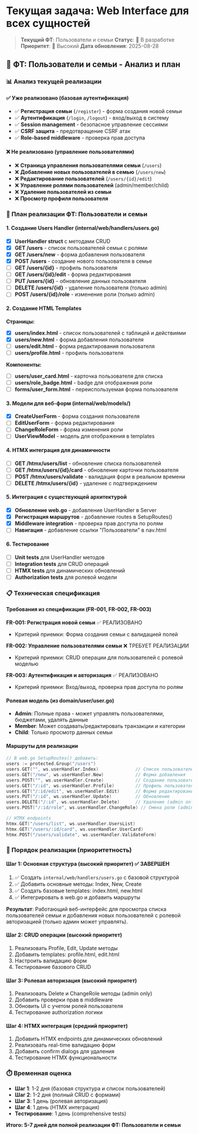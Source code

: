 # Текущая задача: Web Interface для всех сущностей

> **Текущий ФТ**: Пользователи и семьи
> **Статус**: 🔄 В разработке
> **Приоритет**: 🔴 Высокий
> **Дата обновления**: 2025-08-28

## 🎯 ФТ: Пользователи и семьи - Анализ и план

### 📊 Анализ текущей реализации

#### ✅ Уже реализовано (базовая аутентификация)
- ✅ **Регистрация семьи** (`/register`) - форма создания новой семьи
- ✅ **Аутентификация** (`/login`, `/logout`) - вход/выход в систему
- ✅ **Session management** - безопасное управление сессиями
- ✅ **CSRF защита** - предотвращение CSRF атак
- ✅ **Role-based middleware** - проверка прав доступа

#### ❌ Не реализовано (управление пользователями)
- ❌ **Страница управления пользователями семьи** (`/users`)
- ❌ **Добавление новых пользователей в семью** (`/users/new`)
- ❌ **Редактирование пользователей** (`/users/{id}/edit`)
- ❌ **Управление ролями пользователей** (admin/member/child)
- ❌ **Удаление пользователей из семьи**
- ❌ **Просмотр профиля пользователя**

### 🎯 План реализации ФТ: Пользователи и семьи

#### 1. Создание Users Handler (internal/web/handlers/users.go)
- [x] **UserHandler struct** с методами CRUD
- [x] **GET /users** - список пользователей семьи с ролями
- [x] **GET /users/new** - форма добавления пользователя
- [x] **POST /users** - создание нового пользователя в семье
- [ ] **GET /users/{id}** - профиль пользователя
- [ ] **GET /users/{id}/edit** - форма редактирования
- [ ] **PUT /users/{id}** - обновление данных пользователя
- [ ] **DELETE /users/{id}** - удаление пользователя (только admin)
- [ ] **POST /users/{id}/role** - изменение роли (только admin)

#### 2. Создание HTML Templates
**Страницы:**
- [x] **users/index.html** - список пользователей с таблицей и действиями
- [x] **users/new.html** - форма добавления пользователя
- [ ] **users/edit.html** - форма редактирования пользователя
- [ ] **users/profile.html** - профиль пользователя

**Компоненты:**
- [ ] **users/user_card.html** - карточка пользователя для списка
- [ ] **users/role_badge.html** - badge для отображения роли
- [ ] **forms/user_form.html** - переиспользуемая форма пользователя

#### 3. Модели для веб-форм (internal/web/models/)
- [x] **CreateUserForm** - форма создания пользователя
- [ ] **EditUserForm** - форма редактирования
- [ ] **ChangeRoleForm** - форма изменения роли
- [ ] **UserViewModel** - модель для отображения в templates

#### 4. HTMX интеграция для динамичности
- [ ] **GET /htmx/users/list** - обновление списка пользователей
- [ ] **GET /htmx/users/{id}/card** - обновление карточки пользователя
- [ ] **POST /htmx/users/validate** - валидация форм в реальном времени
- [ ] **DELETE /htmx/users/{id}** - удаление с подтверждением

#### 5. Интеграция с существующей архитектурой
- [x] **Обновление web.go** - добавление UserHandler в Server
- [x] **Регистрация маршрутов** - добавление routes в SetupRoutes()
- [x] **Middleware integration** - проверка прав доступа по ролям
- [ ] **Навигация** - добавление ссылки "Пользователи" в nav.html

#### 6. Тестирование
- [ ] **Unit tests** для UserHandler методов
- [ ] **Integration tests** для CRUD операций
- [ ] **HTMX tests** для динамических обновлений
- [ ] **Authorization tests** для ролевой модели

### 📋 Техническая спецификация

#### Требования из спецификации (FR-001, FR-002, FR-003)
**FR-001: Регистрация новой семьи** ✅ РЕАЛИЗОВАНО
- Критерий приемки: Форма создания семьи с валидацией полей

**FR-002: Управление пользователями семьи** ❌ ТРЕБУЕТ РЕАЛИЗАЦИИ
- Критерий приемки: CRUD операции для пользователей с ролевой моделью

**FR-003: Аутентификация и авторизация** ✅ РЕАЛИЗОВАНО
- Критерий приемки: Вход/выход, проверка прав доступа по ролям

#### Ролевая модель (из domain/user/user.go)
- **Admin**: Полные права - может управлять пользователями, бюджетами, удалять данные
- **Member**: Может создавать/редактировать транзакции и категории
- **Child**: Только просмотр данных семьи

#### Маршруты для реализации
```go
// В web.go SetupRoutes() добавить:
users := protected.Group("/users")
users.GET("", ws.userHandler.Index)              // Список пользователей
users.GET("/new", ws.userHandler.New)            // Форма добавления
users.POST("", ws.userHandler.Create)            // Создание пользователя
users.GET("/:id", ws.userHandler.Profile)        // Профиль пользователя
users.GET("/:id/edit", ws.userHandler.Edit)      // Форма редактирования
users.PUT("/:id", ws.userHandler.Update)         // Обновление
users.DELETE("/:id", ws.userHandler.Delete)      // Удаление (admin only)
users.POST("/:id/role", ws.userHandler.ChangeRole) // Смена роли (admin only)

// HTMX endpoints
htmx.GET("/users/list", ws.userHandler.UsersList)
htmx.GET("/users/:id/card", ws.userHandler.UserCard)
htmx.POST("/users/validate", ws.userHandler.ValidateForm)
```

### 🚀 Порядок реализации (приоритетность)

#### Шаг 1: Основная структура (высокий приоритет) ✅ ЗАВЕРШЕН
1. ✅ Создать `internal/web/handlers/users.go` с базовой структурой
2. ✅ Добавить основные методы: Index, New, Create
3. ✅ Создать базовые templates: index.html, new.html
4. ✅ Интегрировать в web.go и добавить маршруты

**Результат**: Работающий веб-интерфейс для просмотра списка пользователей семьи и добавления новых пользователей с ролевой авторизацией (только админ может управлять).

#### Шаг 2: CRUD операции (высокий приоритет)
1. Реализовать Profile, Edit, Update методы
2. Добавить templates: profile.html, edit.html
3. Настроить валидацию форм
4. Тестирование базового CRUD

#### Шаг 3: Ролевая авторизация (высокий приоритет)
1. Реализовать Delete и ChangeRole методы (admin only)
2. Добавить проверки прав в middleware
3. Обновить UI с учетом ролей пользователя
4. Тестирование authorization логики

#### Шаг 4: HTMX интеграция (средний приоритет)
1. Добавить HTMX endpoints для динамических обновлений
2. Реализовать real-time валидацию форм
3. Добавить confirm dialogs для удаления
4. Тестирование HTMX функциональности

### ⏱️ Временная оценка
- **Шаг 1**: 1-2 дня (базовая структура и список пользователей)
- **Шаг 2**: 1-2 дня (полный CRUD с формами)
- **Шаг 3**: 1 день (ролевая авторизация)
- **Шаг 4**: 1 день (HTMX интеграция)
- **Тестирование**: 1 день (comprehensive tests)

**Итого: 5-7 дней для полной реализации ФТ: Пользователи и семьи**

